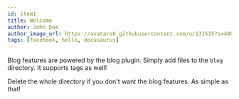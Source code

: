 ```yaml
---
id: item1
title: Welcome
author: John Doe
author_image_url: https://avatars0.githubusercontent.com/u/131515?s=400&v=4
tags: [facebook, hello, docusaurus]
---
```


Blog features are powered by the blog plugin. Simply add files to the `blog` directory. It supports tags as well!

Delete the whole directory if you don't want the blog features. As simple as that!
